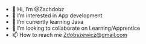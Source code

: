 - 👋 Hi, I’m @Zachdobz
- 👀 I’m interested in App development
- 🌱 I’m currently learning Java
- 💞️ I’m looking to collaborate on Learning/Apprentice
- 📫 How to reach me Zdobszewicz@gmail.com

<!---
Zachdobz/Zachdobz is a ✨ special ✨ repository because its `README.md` (this file) appears on your GitHub profile.
You can click the Preview link to take a look at your changes.
--->
